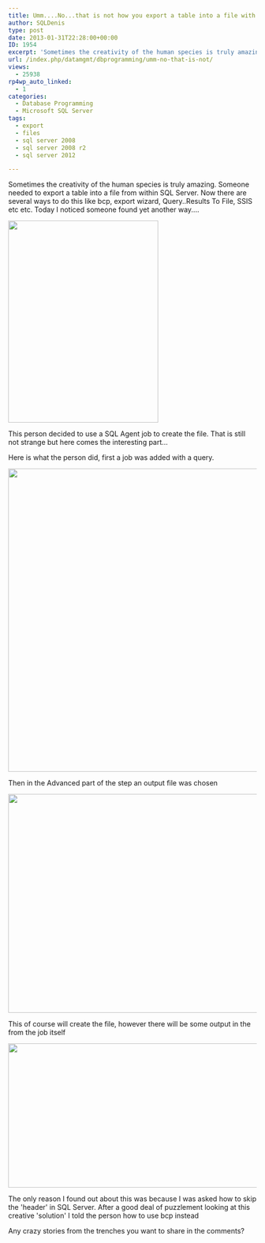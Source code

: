 ```yaml
---
title: Umm....No...that is not how you export a table into a file with SQL Server
author: SQLDenis
type: post
date: 2013-01-31T22:28:00+00:00
ID: 1954
excerpt: 'Sometimes the creativity of the human species is truly amazing. Someone needed to export a table into a file from within SQL Server. Now there are several ways to do this like bcp, export wizard, Query..Results To File, SSIS etc etc. Today I noticed som&hellip;'
url: /index.php/datamgmt/dbprogramming/umm-no-that-is-not/
views:
  - 25938
rp4wp_auto_linked:
  - 1
categories:
  - Database Programming
  - Microsoft SQL Server
tags:
  - export
  - files
  - sql server 2008
  - sql server 2008 r2
  - sql server 2012

---
```

Sometimes the creativity of the human species is truly amazing. Someone needed to export a table into a file from within SQL Server. Now there are several ways to do this like bcp, export wizard, Query..Results To File, SSIS etc etc. Today I noticed someone found yet another way....

<div class="image_block">
  <a href="/wp-content/uploads/blogs/DataMgmt/Denis/ADvent/UmmNo.PNG?mtime=1359677914"><img alt="" src="/wp-content/uploads/blogs/DataMgmt/Denis/ADvent/UmmNo.PNG?mtime=1359677914" width="304" height="409" /></a>
</div>

This person decided to use a SQL Agent job to create the file. That is still not strange but here comes the interesting part...

Here is what the person did, first a job was added with a query.

<div class="image_block">
  <a href="/wp-content/uploads/blogs/DataMgmt/Denis/Oracle/FubarJob.PNG?mtime=1359678193"><img alt="" src="/wp-content/uploads/blogs/DataMgmt/Denis/Oracle/FubarJob.PNG?mtime=1359678193" width="684" height="614" /></a>
</div>

Then in the Advanced part of the step an output file was chosen

<div class="image_block">
  <a href="/wp-content/uploads/blogs/DataMgmt/Denis/Oracle/FubarJobAdvanced.PNG?mtime=1359678202"><img alt="" src="/wp-content/uploads/blogs/DataMgmt/Denis/Oracle/FubarJobAdvanced.PNG?mtime=1359678202" width="512" height="443" /></a>
</div>

This of course will create the file, however there will be some output in the from the job itself

<div class="image_block">
  <a href="/wp-content/uploads/blogs/DataMgmt/Denis/Oracle/FubarJobOutput.PNG?mtime=1359678223"><img alt="" src="/wp-content/uploads/blogs/DataMgmt/Denis/Oracle/FubarJobOutput.PNG?mtime=1359678223" width="666" height="292" /></a>
</div>

The only reason I found out about this was because I was asked how to skip the 'header' in SQL Server. After a good deal of puzzlement looking at this creative 'solution' I told the person how to use bcp instead

Any crazy stories from the trenches you want to share in the comments?